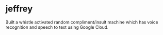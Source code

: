 # jeffrey
Built a whistle activated random compliment/insult machine which has voice recognition and speech to text using Google Cloud. 
